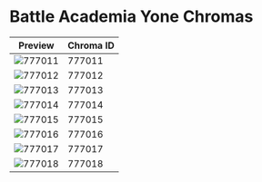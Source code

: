 # Battle Academia Yone Chromas

| Preview | Chroma ID |
|---------|-----------|
| ![777011](https://raw.communitydragon.org/latest/plugins/rcp-be-lol-game-data/global/default/v1/champion-chroma-images/777/777011.png) | 777011 |
| ![777012](https://raw.communitydragon.org/latest/plugins/rcp-be-lol-game-data/global/default/v1/champion-chroma-images/777/777012.png) | 777012 |
| ![777013](https://raw.communitydragon.org/latest/plugins/rcp-be-lol-game-data/global/default/v1/champion-chroma-images/777/777013.png) | 777013 |
| ![777014](https://raw.communitydragon.org/latest/plugins/rcp-be-lol-game-data/global/default/v1/champion-chroma-images/777/777014.png) | 777014 |
| ![777015](https://raw.communitydragon.org/latest/plugins/rcp-be-lol-game-data/global/default/v1/champion-chroma-images/777/777015.png) | 777015 |
| ![777016](https://raw.communitydragon.org/latest/plugins/rcp-be-lol-game-data/global/default/v1/champion-chroma-images/777/777016.png) | 777016 |
| ![777017](https://raw.communitydragon.org/latest/plugins/rcp-be-lol-game-data/global/default/v1/champion-chroma-images/777/777017.png) | 777017 |
| ![777018](https://raw.communitydragon.org/latest/plugins/rcp-be-lol-game-data/global/default/v1/champion-chroma-images/777/777018.png) | 777018 |